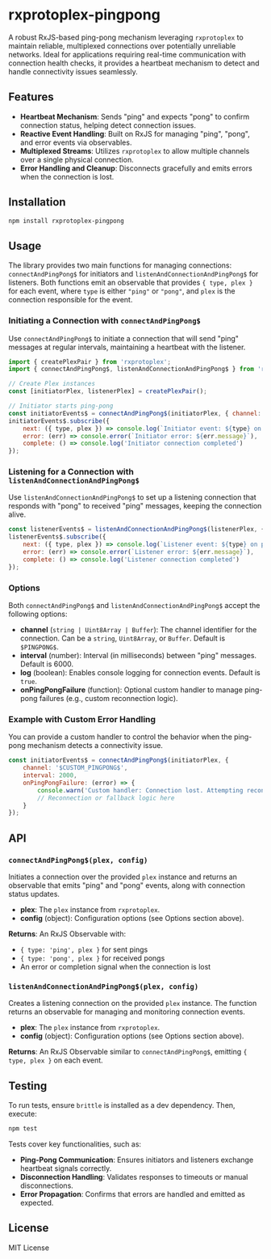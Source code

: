 # rxprotoplex-pingpong

A robust RxJS-based ping-pong mechanism leveraging `rxprotoplex` to maintain reliable, multiplexed connections over potentially unreliable networks. Ideal for applications requiring real-time communication with connection health checks, it provides a heartbeat mechanism to detect and handle connectivity issues seamlessly.

## Features

- **Heartbeat Mechanism**: Sends "ping" and expects "pong" to confirm connection status, helping detect connection issues.
- **Reactive Event Handling**: Built on RxJS for managing "ping", "pong", and error events via observables.
- **Multiplexed Streams**: Utilizes `rxprotoplex` to allow multiple channels over a single physical connection.
- **Error Handling and Cleanup**: Disconnects gracefully and emits errors when the connection is lost.

## Installation

```bash
npm install rxprotoplex-pingpong
```

## Usage

The library provides two main functions for managing connections: `connectAndPingPong$` for initiators and `listenAndConnectionAndPingPong$` for listeners. Both functions emit an observable that provides `{ type, plex }` for each event, where `type` is either `"ping"` or `"pong"`, and `plex` is the connection responsible for the event.

### Initiating a Connection with `connectAndPingPong$`

Use `connectAndPingPong$` to initiate a connection that will send "ping" messages at regular intervals, maintaining a heartbeat with the listener.

```javascript
import { createPlexPair } from 'rxprotoplex';
import { connectAndPingPong$, listenAndConnectionAndPingPong$ } from 'rxprotoplex-pingpong';

// Create Plex instances
const [initiatorPlex, listenerPlex] = createPlexPair();

// Initiator starts ping-pong
const initiatorEvents$ = connectAndPingPong$(initiatorPlex, { channel: '$PINGPONG$', interval: 1000 });
initiatorEvents$.subscribe({
    next: ({ type, plex }) => console.log(`Initiator event: ${type} on plex:`, plex),
    error: (err) => console.error(`Initiator error: ${err.message}`),
    complete: () => console.log('Initiator connection completed')
});
```

### Listening for a Connection with `listenAndConnectionAndPingPong$`

Use `listenAndConnectionAndPingPong$` to set up a listening connection that responds with "pong" to received "ping" messages, keeping the connection alive.

```javascript
const listenerEvents$ = listenAndConnectionAndPingPong$(listenerPlex, { channel: '$PINGPONG$', interval: 1000 });
listenerEvents$.subscribe({
    next: ({ type, plex }) => console.log(`Listener event: ${type} on plex:`, plex),
    error: (err) => console.error(`Listener error: ${err.message}`),
    complete: () => console.log('Listener connection completed')
});
```

### Options

Both `connectAndPingPong$` and `listenAndConnectionAndPingPong$` accept the following options:

- **channel** (`string | Uint8Array | Buffer`): The channel identifier for the connection. Can be a `string`, `Uint8Array`, or `Buffer`. Default is `$PINGPONG$`.
- **interval** (number): Interval (in milliseconds) between "ping" messages. Default is 6000.
- **log** (boolean): Enables console logging for connection events. Default is `true`.
- **onPingPongFailure** (function): Optional custom handler to manage ping-pong failures (e.g., custom reconnection logic).

### Example with Custom Error Handling

You can provide a custom handler to control the behavior when the ping-pong mechanism detects a connectivity issue.

```javascript
const initiatorEvents$ = connectAndPingPong$(initiatorPlex, {
    channel: '$CUSTOM_PINGPONG$',
    interval: 2000,
    onPingPongFailure: (error) => {
        console.warn('Custom handler: Connection lost. Attempting reconnection...');
        // Reconnection or fallback logic here
    }
});
```

## API

### `connectAndPingPong$(plex, config)`

Initiates a connection over the provided `plex` instance and returns an observable that emits "ping" and "pong" events, along with connection status updates.

- **plex**: The `plex` instance from `rxprotoplex`.
- **config** (object): Configuration options (see Options section above).

**Returns**: An RxJS Observable with:
- `{ type: 'ping', plex }` for sent pings
- `{ type: 'pong', plex }` for received pongs
- An error or completion signal when the connection is lost

### `listenAndConnectionAndPingPong$(plex, config)`

Creates a listening connection on the provided `plex` instance. The function returns an observable for managing and monitoring connection events.

- **plex**: The `plex` instance from `rxprotoplex`.
- **config** (object): Configuration options (see Options section above).

**Returns**: An RxJS Observable similar to `connectAndPingPong$`, emitting `{ type, plex }` on each event.

## Testing

To run tests, ensure `brittle` is installed as a dev dependency. Then, execute:

```bash
npm test
```

Tests cover key functionalities, such as:
- **Ping-Pong Communication**: Ensures initiators and listeners exchange heartbeat signals correctly.
- **Disconnection Handling**: Validates responses to timeouts or manual disconnections.
- **Error Propagation**: Confirms that errors are handled and emitted as expected.

## License

MIT License
